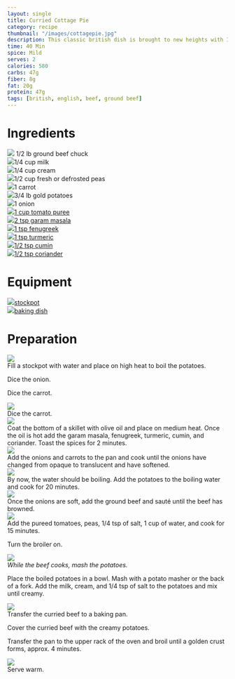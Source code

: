 ```yaml
---
layout: single
title: Curried Cottage Pie
category: recipe
thumbnail: "/images/cottagepie.jpg"
description: This classic british dish is brought to new heights with Indian spices. Onions, carrots, peas, tomatoes and beef are coated in aromatic Indian spices and topped with a potato crust.
time: 40 Min
spice: Mild
serves: 2
calories: 580
carbs: 47g
fiber: 8g
fat: 20g
protein: 47g
tags: [british, english, beef, ground beef]
---
```

<div id= "ingredienthdr">
<h1>Ingredients</h1>
</div>

<div id="ingredients">
<div id="ingredientone"><img src="/images/groundbeef.jpeg"/> 1/2 lb ground beef chuck </div>
<div id="ingredienttwo"><img src="/images/milk.jpeg"/>1/4 cup milk</div>
<div id="ingredientthree"><img src="/images/cream.jpeg"/>1/4 cup cream</div>
<div id="ingredientfour"><img src="/images/peas.jpeg"/>1/2 cup fresh or defrosted peas</div>
</div>

<div id="ingredients">
<div id="ingredientone"><img src="/images/carrot.jpeg"/>1 carrot</div>
<div id="ingredienttwo"><img src="/images/goldpotatoes.jpeg"/>3/4 lb gold potatoes</div>
<div id="ingredientthree"><img src="/images/onion.jpeg"/>1 onion</div>
<div id="ingredientfour"><a href="https://www.amazon.com/Cento-Tomato-Puree-28-Ounce-Cans/dp/B001SAWI38/ref=as_li_ss_tl?s=grocery&ie=UTF8&qid=1482333195&sr=1-3&keywords=cento+tomato&linkCode=ll1&tag=cilalime09-20&linkId=ccb14c2a0715f68ddd77ec1f32cb0670"><img src="/images/tomatopuree.jpeg"/>1 cup tomato puree</a></div>
</div>

<div id="ingredients">
<div id="ingredientone"><a href=""><img src="/images/garammasala.jpeg"/>2 tsp garam masala</a></div>
<div id="ingredienttwo"><a href=""><img src="/images/fenugreek.jpeg"/>1 tsp fenugreek</a></div>
<div id="ingredientthree"><a href=""><img src="/images/turmeric.jpeg"/>1 tsp turmeric</a></div>
<div id="ingredientfour"><a href=""><img src="/images/groundcumin.jpeg"/>1/2 tsp cumin</a></div>
</div>

<div id="ingredients">
<div id="ingredientone"><a href="b"><img src="/images/groundcoriander.jpeg"/>1/2 tsp coriander</a></div>
</div>

<div id= "equipmenthdr">
<h1>Equipment</h1>
</div>

<div id="equipment">
<div id="equipmentone"><a href="https://www.amazon.com/Creuset-Signature-Round-French-Truffle/dp/B0076NOFSC/ref=as_li_ss_tl?s=kitchen&rps=1&ie=UTF8&qid=1481598867&sr=1-38&keywords=le+creuset&refinements=p_85:2470955011&th=1&linkCode=ll1&tag=cilalime09-20&linkId=9987204213f6c7ac4d1e12889972e623"><img src="/images/stockpot.jpeg"/>stockpot </a></div>
<div id="equipmenttwo"><a href="https://www.amazon.com/Emile-Henry-Ruffled-Pie-Dish/dp/B00T4ANGGM/ref=as_li_ss_tl?rps=1&ie=UTF8&qid=1482369145&sr=8-16&keywords=emile+henry+baking+dish&refinements=p_85:2470955011&th=1&linkCode=ll1&tag=cilalime09-20&linkId=c5ed42d9b8321456f660c50b43419fe4"><img src="/images/piedish.jpeg"/>baking dish </a></div>
</div>

<div id="preparation">
<h1>Preparation</h1>
</div>

<div id="instruction">
<div id="image"><img src="/images/cottagepie1.jpeg"/> </div>
<div id="step">Fill a stockpot with water and place on high heat to boil the potatoes.
<p>Dice the onion.</p>
<p> Dice the carrot.</p></div>
</div>

<div id="instruction">
<div id="image"><img src="/images/cottagepie2.jpeg"/> </div>
<div id="step">Dice the carrot.</div>
</div>

<div id="instruction">
<div id="image"><img src="/images/cottagepie3.jpeg"/> </div>
<div id="step">Coat the bottom of a skillet with olive oil and place on medium heat. Once the oil is hot add the garam masala, fenugreek, turmeric, cumin, and coriander. Toast the spices for 2 minutes.</div>
</div>

<div id="instruction">
<div id="image"><img src="/images/cottagepie4.jpeg"/> </div>
<div id="step">Add the onions and carrots to the pan and cook until the onions have changed from opaque to translucent and have softened.</div>
</div>

<div id="instruction">
<div id="image"><img src="/images/cottagepie5.jpeg"/> </div>
<div id="step">By now, the water should be boiling. Add the potatoes to the boiling water and cook for 20 minutes.</div>
</div>

<div id="instruction">
<div id="image"><img src="/images/cottagepie6.jpeg"/> </div>
<div id="step">Once the onions are soft, add the ground beef and sauté until the beef has browned.</div>
</div>

<div id="instruction">
<div id="image"><img src="/images/cottagepie7.jpeg"/> </div>
<div id="step">Add the pureed tomatoes, peas, 1/4 tsp of salt, 1 cup of water, and cook for 15 minutes.
<p>Turn the broiler on.</p></div>
</div>

<div id="instruction">
<div id="image"><img src="/images/cottagepie8.jpeg"/> </div>
<div id="step"><i>While the beef cooks, mash the potatoes.</i>
<p>Place the boiled potatoes in a bowl. Mash with a potato masher or the back of a fork. Add the milk, cream, and 1/4 tsp of salt to the potatoes and mix until creamy.</p></div>
</div>

<div id="instruction">
<div id="image"><img src="/images/cottagepie9.jpeg"/> </div>
<div id="step">Transfer the curried beef to a baking pan.
<p>Cover the curried beef with the creamy potatoes. </p>
<p>Transfer the pan to the upper rack of the oven and broil until a golden crust forms, approx. 4 minutes.</p></div>
</div>


<div id="instruction">
<div id="image"><img src="/images/cottagepie10.jpeg"/> </div>
<div id="step"> Serve warm. </div>
</div>
